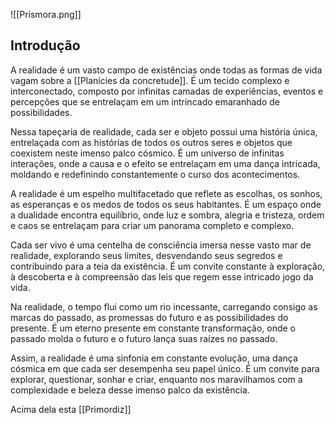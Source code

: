 ![[Prismora.png]]
## Introdução 
A realidade é um vasto campo de existências onde todas as formas de vida vagam sobre a [[Planícies da concretude]]. É um tecido complexo e interconectado, composto por infinitas camadas de experiências, eventos e percepções que se entrelaçam em um intrincado emaranhado de possibilidades. 

Nessa tapeçaria de realidade, cada ser e objeto possui uma história única, entrelaçada com as histórias de todos os outros seres e objetos que coexistem neste imenso palco cósmico. É um universo de infinitas interações, onde a causa e o efeito se entrelaçam em uma dança intricada, moldando e redefinindo constantemente o curso dos acontecimentos.

A realidade é um espelho multifacetado que reflete as escolhas, os sonhos, as esperanças e os medos de todos os seus habitantes. É um espaço onde a dualidade encontra equilíbrio, onde luz e sombra, alegria e tristeza, ordem e caos se entrelaçam para criar um panorama completo e complexo.

Cada ser vivo é uma centelha de consciência imersa nesse vasto mar de realidade, explorando seus limites, desvendando seus segredos e contribuindo para a teia da existência. É um convite constante à exploração, à descoberta e à compreensão das leis que regem esse intricado jogo da vida.

Na realidade, o tempo flui como um rio incessante, carregando consigo as marcas do passado, as promessas do futuro e as possibilidades do presente. É um eterno presente em constante transformação, onde o passado molda o futuro e o futuro lança suas raízes no passado.

Assim, a realidade é uma sinfonia em constante evolução, uma dança cósmica em que cada ser desempenha seu papel único. É um convite para explorar, questionar, sonhar e criar, enquanto nos maravilhamos com a complexidade e beleza desse imenso palco da existência.

Acima dela esta [[Primordiz]]